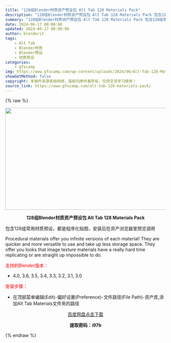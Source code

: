 ```yaml
---
title: "128组Blender材质资产预设包 Alt Tab 128 Materials Pack"
description: "128组Blender材质资产预设包 Alt Tab 128 Materials Pack 包含128组常用材质预设，都是程序化贴图，安装后在资产浏览器里预览调用 Procedural materia..."
summary: "128组Blender材质资产预设包 Alt Tab 128 Materials Pack 包含128组常用材质预设，都是程序化贴图，安装后在资产浏览器里预览调用 Procedural materia..."
date: 2024-06-17 00:00:00
updated: 2024-06-17 00:00:00
author: blenderit
tags: 
    - Alt Tab
    - Blender材质
    - Blender预设
    - 材质预设
categories:
    - gfxcamp
img: https://www.gfxcamp.com/wp-content/uploads/2024/06/Alt-Tab-128-Materials-Pack.jpg
showGetMethod: false
copyright: 本插件资源来自网络，版权归原作者所有，仅供交流学习使用！
source_link: https://www.gfxcamp.com/alt-tab-128-materials-pack/
---
```


{% raw %}
<div><p><img decoding="async" class="aligncenter size-full wp-image-122170" src="https://www.gfxcamp.com/wp-content/uploads/2024/06/Alt-Tab-128-Materials-Pack.jpg" data-src="https://www.gfxcamp.com/wp-content/uploads/2024/06/Alt-Tab-128-Materials-Pack.jpg" alt="" width="640" height="320" data-srcset="https://www.gfxcamp.com/wp-content/uploads/2024/06/Alt-Tab-128-Materials-Pack.jpg 640w, https://www.gfxcamp.com/wp-content/uploads/2024/06/Alt-Tab-128-Materials-Pack-150x75.jpg 150w" data-sizes="(max-width: 640px) 100vw, 640px"></p><p style="text-align: center;"><strong>128组Blender材质资产预设包 Alt Tab 128 Materials Pack</strong></p><p>包含128组常用材质预设，都是程序化贴图，安装后在资产浏览器里预览调用</p><p>Procedural materials offer you infinite versions of each material! They are quicker and more versatile to use and take up less storage space. They offer you looks that image texture materials have a really hard time replicating or are straight up impossible to do.</p><p style="text-align: left;"><span style="color: #ff0000;">支持的Blender版本：</span></p><ul>
<li style="text-align: left;">4.0, 3.6, 3.5, 3.4, 3.3, 3.2, 3.1, 3.0</li>
</ul><p><span style="color: #ff0000;">安装步骤：</span></p><ul>
<li>在顶部菜单编辑(Edit)-偏好设置(Preference)-文件路径(File Path)-资产库,添加Alt Tab Materials文件夹的路径</li>
</ul><p style="text-align: center;"><a class="maxbutton-3 maxbutton maxbutton-baidu" target="_blank" rel="noopener" href="https://pan.baidu.com/s/1Trp-A8hVmwS8LFf6MDclFA?pwd=i97b"><span class="mb-text">百度网盘点击下载</span></a></p><p style="text-align: center;"><strong>提取密码：i97b</strong></p></div>
<div style="display: none">gfxcamp</div>
{% endraw %}